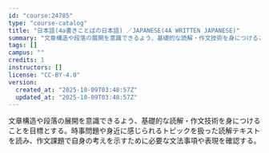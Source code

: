 ```yaml
---
id: "course:24785"
type: "course-catalog"
title: "日本語(4a書きことばの日本語) ／JAPANESE(4A WRITTEN JAPANESE)"
summary: "文章構造や段落の展開を意識できるよう、基礎的な読解・作文技術を身につけることを目標とする。時事問題や身近に感じられるトピックを扱った読解テキストを読み、作文課題で自身の考えを示すために必要な文法事項や表現を確認する。"
tags: []
campus: ""
credits: 1
instructors: []
license: "CC-BY-4.0"
version:
  created_at: "2025-10-09T03:48:57Z"
  updated_at: "2025-10-09T03:48:57Z"
---
```

文章構造や段落の展開を意識できるよう、基礎的な読解・作文技術を身につけることを目標とする。時事問題や身近に感じられるトピックを扱った読解テキストを読み、作文課題で自身の考えを示すために必要な文法事項や表現を確認する。
